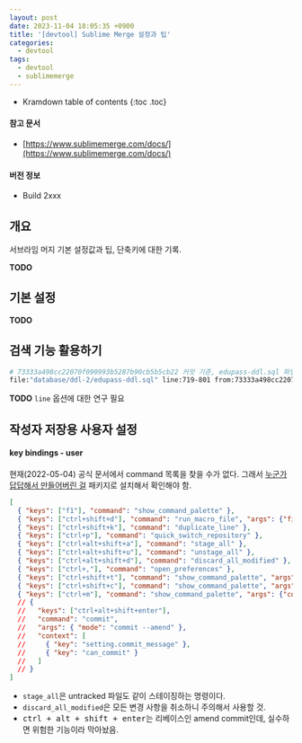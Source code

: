```yaml
---
layout: post
date: 2023-11-04 18:05:35 +0900
title: '[devtool] Sublime Merge 설정과 팁'
categories:
  - devtool
tags:
  - devtool
  - sublimemerge
---
```


* Kramdown table of contents
{:toc .toc}

#### 참고 문서

- [https://www.sublimemerge.com/docs/](https://www.sublimemerge.com/docs/)

#### 버전 정보

- Build 2xxx


## 개요

서브라임 머지 기본 설정값과 팁, 단축키에 대한 기록.

**TODO**


## 기본 설정

**TODO**


## 검색 기능 활용하기

```bash
# 73333a498cc22070f090993b5287b90cb5b5cb22 커밋 기준, edupass-ddl.sql 파일 719-801 라인의 변경점 보기
file:"database/ddl-2/edupass-ddl.sql" line:719-801 from:73333a498cc22070f090993b5287b90cb5b5cb22
```

**TODO** `line` 옵션에 대한 연구 필요


## 작성자 저장용 사용자 설정

#### key bindings - user

현재(2022-05-04) 공식 문서에서 command 목록을 찾을 수가 없다. 그래서 [누군가 답답해서 만들어버린 걸](https://github.com/Sublime-Instincts/CommandsBrowser) 패키지로 설치해서 확인해야 함.

```json
[
  { "keys": ["f1"], "command": "show_command_palette" },
  { "keys": ["ctrl+shift+d"], "command": "run_macro_file", "args": {"file": "res://Packages/Default/Delete Line.sublime-macro"} },
  { "keys": ["ctrl+shift+k"], "command": "duplicate_line" },
  { "keys": ["ctrl+p"], "command": "quick_switch_repository" },
  { "keys": ["ctrl+alt+shift+a"], "command": "stage_all" },
  { "keys": ["ctrl+alt+shift+u"], "command": "unstage_all" },
  { "keys": ["ctrl+alt+shift+d"], "command": "discard_all_modified" },
  { "keys": ["ctrl+,"], "command": "open_preferences" },
  { "keys": ["ctrl+shift+t"], "command": "show_command_palette", "args": {"command": "create_tag"} },
  { "keys": ["ctrl+shift+c"], "command": "show_command_palette", "args": {"command": "commit"} },
  { "keys": ["ctrl+m"], "command": "show_command_palette", "args": {"command": "merge_branch"} }
  // { 
  //   "keys": ["ctrl+alt+shift+enter"], 
  //   "command": "commit", 
  //   "args": { "mode": "commit --amend" }, 
  //   "context": [
  //     { "key": "setting.commit_message" }, 
  //     { "key": "can_commit" }
  //   ]
  // }
]
```

- `stage_all`은 untracked 파일도 같이 스테이징하는 명령이다. 
- `discard_all_modified`은 모든 변경 사항을 취소하니 주의해서 사용할 것. 
- <kbd>ctrl + alt + shift + enter</kbd>는 리베이스인 amend commit인데, 실수하면 위험한 기능이라 막아놨음.
